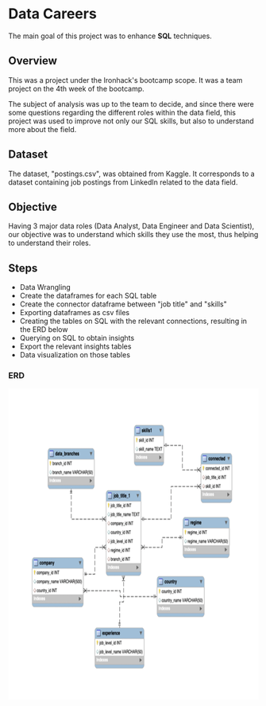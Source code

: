 # Data Careers

The main goal of this project was to enhance **SQL** techniques.


## Overview
This was a project under the Ironhack's bootcamp scope. It was a team project on the 4th week of the bootcamp.
  
The subject of analysis was up to the team to decide, and since there were some questions regarding the different roles within the data field, this project was used to improve not only our SQL skills, but also to understand more about the field.

## Dataset
The dataset, "postings.csv", was obtained from Kaggle.  It corresponds to a dataset containing job postings from LinkedIn related to the data field.

## Objective
Having 3 major data roles (Data Analyst, Data Engineer and Data Scientist), our objective was to understand which skills they use the most, thus helping to understand their roles.

## Steps
- Data Wrangling
- Create the dataframes for each SQL table
- Create the connector dataframe between "job title" and "skills"
- Exporting dataframes as csv files
- Creating the tables on SQL with the relevant connections, resulting in the ERD below 
- Querying on SQL to obtain insights
- Export the relevant insights tables
- Data visualization on those tables

  
### ERD
<img src="SQL/ERD.png" width="800" height="625">

